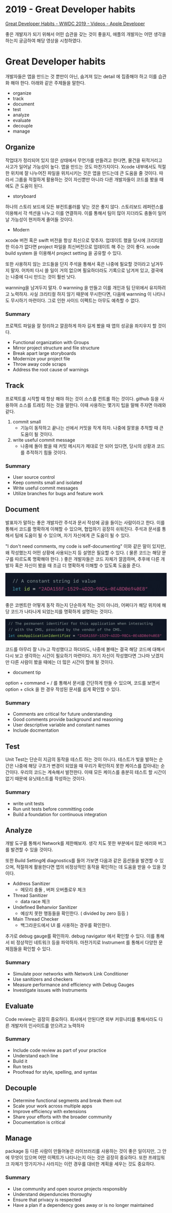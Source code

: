 # 2019 - Great Developer habits

[Great Developer Habits - WWDC 2019 - Videos - Apple Developer](https://developer.apple.com/videos/play/wwdc2019/239/)

좋은 개발자가 되기 위해서 어떤 습관을 갖는 것이 좋을지, 애플의 개발자는 어떤 생각을 하는지 궁금하여 해당 영상을 시청하였다.

# Great Developer habits

개발자들은 앱을 만드는 것 뿐만이 아닌, 숨겨져 있는 detail 에 집중해야 하고 이를 습관화 해야 한다. 아래와 같은 주제들을 말한다. 

- organize
- track
- document
- test
- analyze
- evaluate
- decouple
- manage

## Organize

작업대가 정리되어 있지 않은 상태에서 무언가를 만들려고 한다면, 물건을 뒤적거리고 사고가 일어날 가능성이 높다.  앱을 만드는 것도 마찬가지이다. Xcode 내부에서도 적절한 위치에 잘 나누어진 파일을 위치시키는 것은 앱을 만드는데 큰 도움을 줄 것이다. 따라서 그룹을 적절하게 활용하는 것이 자신뿐만 아니라 다른 개발자들이 코드를 봤을 때에도 큰 도움이 된다.

- storyboard

하나의 스토리 보드에 모든 뷰컨트롤러를 넣는 것은 좋지 않다. 스토리보드 레퍼런스를 이용해서 각 섹션을 나누고 이를 연결하자. 이를 통해서 팀이 많아 지더라도 충돌이 일어날 가능성이 현저하게 줄어들 것이다. 

- Modern

xcode 버전 혹은 swift 버전을 항상 최신으로 맞추자.  업데이트 했을 당시에 크리티컬한 이슈가 없다면 project 파일을 최신버전으로 업데이트 해 주는 것이 좋다.  xcode build system 을 이용해서 project setting 을 공유할 수 있다.

또한 사용하지 않는 코드들을 단지 주석을 통해서 혹은 나중에 필요할 것이라고 남겨두지 말자. 어차피 다시 쓸 일이 거의 없으며 필요하더라도 기록으로 남겨져 있고, 결국에는 나중에 다시 만드는 것이 훨씬 낫다. 

warnning을 남겨두지 말자. 0 warnning 을 만들고 이를 개인과 팀 단위에서 유지하려고 노력하자.  사실 크리티컬 하지 않기 때문에 무시한다면, 다음에 warnning 이 나타나도 무시하기 마련이다. 그로 인한 사이드 이펙트는 아무도 예측할 수 없다.

### Summary

프로젝트 파일을 잘 정리하고 깔끔하게 하자 길게 봤을 때 앱의 성공을 좌지우지 할 것이다.

- Functional organization with Groups
- Mirror project structure and file structure
- Break apart large storyboards
- Modernize your project file
- Throw away code scraps
- Address the root cause of warnings

## Track

프로젝트를 시작할 때 항상 해야 하는 것이 소스를 컨트롤 하는 것이다. github 등을 사용하여 소스를 트래킹 하는 것을 말한다. 이때 사용하는 몇가지 팁을 말해 주자면 아래와 같다.

1. commit small
    - 기능이 동작하고 끝나는 선에서 커밋을 작게 하자. 나중에 잘못을 추적할 때 큰 도움이 될 것이다.
2. write useful commit message
    - 나중에 돌아 봤을 때 커밋 메시지가 제대로 안 되어 있다면, 당시의 상황과 코드를 추적하기 힘들 것이다.

### Summary

- User source control
- Keep commits small and isolated
- Write useful commit messages
- Utilize branches for bugs and feature work

## Document

발표자가 말하는 좋은 개발자란 주석과 문서 작성에 공을 들이는 사람이라고 한다. 이를 통해서 코드를 명확하게 이해할 수 있으며, 협업하기 굉장히 쉬워진다. 주석과 문서를 통해서 팀에 도움이 될 수 있으며, 자기 자신에게 큰 도움이 될 수 있다.

"I don't need comments, my code is self-documenting" 이와 같은 말이 있지만, 왜 작성했는지 어떤 상황에 사용되는지 등 설명은 필요할 수 있다. ( 물론 코드는 해당 문구를 따르도록 명확해야 한다. ) 좋은 개발자들은 코드 자체가 깔끔하며, 추후에 다른 개발자 혹은 자신이 봤을 때 조금 더 명확하게 이해할 수 있도록 도움을 준다.

![2019%20Great%20Developer%20habits%20ec3a7d68fd7f409ba5ba716132a6d9c7/_2020-07-18__4.28.23.png](./images/_2020-07-18__4.28.23.png)

좋은 코멘트란 어떻게 동작 하는지 단순하게 적는 것이 아니라, 어쩌다가 해당 위치에 해당 코드가 나타나게 되었는지를 명확하게 설명하는 것이다.

![2019%20Great%20Developer%20habits%20ec3a7d68fd7f409ba5ba716132a6d9c7/_2020-07-18__4.29.13.png](./images/_2020-07-18__4.29.13.png)

코드를 아무리 잘 나누고 작성했다고 하더라도, 나중에 볼때는 결국 해당 코드에 대해서 다시 보고 생각하는 시간이 필요하기 마련이다. 자기 자신이 작성했다면 그나마 낫겠지만 다른 사람이 봤을 때에는 더 많은 시간이 할애 될 것이다.

- document tip

option + command + / 를 통해서 문서를 간단하게 만들 수 있으며, 코드를 보면서 option + click 을 한 경우 작성된 문서를 쉽게 확인할 수 있다. 

### Summary

- Comments are critical for future understanding
- Good comments provide background and reasoning
- User descriptive variable and constant names
- Include docmentation

## Test

Unit Test는 단순히 지금의 동작을 테스트 하는 것이 아니다. 테스트가 빛을 발하는 순간은 나중에 해당 구조가 변경이 되었을 때 우리가 확인하지 못한 케이스를 잡아내는 순간이다. 우리의 코드는 계속해서 발전한다. 이때 모든 케이스를 충분히 테스트 할 시간이 없기 때문에 유닛테스트를 작성하는 것이다. 

### Summary

- write unit tests
- Run unit tests before committing code
- Build a foundation for continuous integration

## Analyze

개발 도구를 통해서 Network를 제한해보자. 생각 치도 못한 부분에서 많은 에러와 버그를 발견할 수 있을 것이다.  

또한 Build Setting에 diagnostics를 들어 가보면 다음과 같은 옵션들을 발견할 수 있으며, 적절하게 활용한다면 앱의 비정상적인 동작을 확인하는 데 도움을 받을 수 있을 것이다.

- Address Sanitizer
    - 메모리 충돌 , 버퍼 오버플로우 체크
- Thread Sanitizer
    - data race 체크
- Undefined Behanvior Sanitizer
    - 예상치 못한 행동들을 확인한다. ( divided by zero 등등 )
- Main Thread Checker
    - 백그라운드에서 UI 를 사용하는 경우를 확인한다.

추가로 debug gauge를 확인하자. debug navigator 에서 확인할 수 있다. 이를 통해서 비 정상적인 네트워크 등을 파악하자. 마찬가지로 Instrument 를 통해서 다양한 문제점들을 확인할 수 있다. 

### Summary

- Simulate poor networks with Network Link Conditioner
- Use sanitizers and checkers
- Measure performance and efficiency with Debug Gauges
- Investigate issues with Instruments

## Evaluate

Code review는 굉장히 중요하다. 회사에서 안된다면 외부 커뮤니티를 통해서라도 다른 개발자의 인사이트를 얻으려고 노력하자

### Summary

- Include code review as part of your practice
- Understand each line
- Build it
- Run tests
- Proofread for style, spelling, and syntax

## Decouple

- Determine functional segments and break them out
- Scale your work across multiple apps
- Improve efficiency with extensions
- Share your efforts with the broader community
- Documentation is critical

## Manage

package 등 다른 사람이 만들어놓은 라이브러리를 사용하는 것이 좋은 일이지만, 그 안에 무엇이 있으며 어떤 이펙트가 나타나는지 아는 것은 굉장히 중요하다.  또한 프레임워크 자체가 망가지거나 사라지는 이런 경우를 대비한 계획을 세우는 것도 중요하다.

### Summary

- Use community and open source projects responsibly
- Understand dependuncies thoroughy
- Ensure that privacy is respected
- Have a plan if a dependency goes away or is no longer maintained